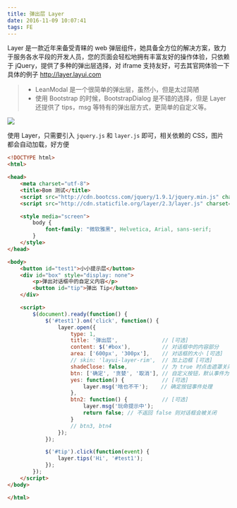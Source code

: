 ```yaml
---
title: 弹出层 Layer
date: 2016-11-09 10:07:41
tags: FE
---
```

Layer 是一款近年来备受青睐的 web 弹层组件，她具备全方位的解决方案，致力于服务各水平段的开发人员，您的页面会轻松地拥有丰富友好的操作体验，只依赖于 jQuery，提供了多种的弹出层选择，对 iframe 支持友好，可去其官网体验一下具体的例子 <http://layer.layui.com>

> * LeanModal 是一个很简单的弹出层，虽然小，但是太过简陋
> * 使用 Bootstrap 的时候，BootstrapDialog 是不错的选择，但是 Layer 还提供了 tips，msg 等特有的弹出层方式，更简单的自定义等。

![](/img/fe/layer.png)

<!--more-->

使用 Layer，只需要引入 `jquery.js` 和 `layer.js` 即可，相关依赖的 CSS，图片都会自动加载，好方便

```html
<!DOCTYPE html>
<html>

<head>
    <meta charset="utf-8">
    <title>Bom 测试</title>
    <script src="http://cdn.bootcss.com/jquery/1.9.1/jquery.min.js" charset="utf-8"></script>
    <script src="http://cdn.staticfile.org/layer/2.3/layer.js" charset="utf-8"></script>

    <style media="screen">
        body {
            font-family: "微软雅黑", Helvetica, Arial, sans-serif;
        }
    </style>
</head>

<body>
    <button id="test1">小小提示层</button>
    <div id="box" style="display: none">
        <p>弹出对话框中的自定义内容</p>
        <button id="tip">弹出 Tip</button>
    </div>

    <script>
        $(document).ready(function() {
            $('#test1').on('click', function() {
                layer.open({
                    type: 1,
                    title: '弹出层',              // [可选]
                    content: $('#box'),          // 对话框中的内容部分
                    area: ['600px', '300px'],    // 对话框的大小 [可选]
                    // skin: 'layui-layer-rim',  // 加上边框 [可选]
                    shadeClose: false,           // 为 true 时点击遮罩关闭 [可选]
                    btn: ['确定', '贪婪', '取消'], // 自定义按钮，默认事件为关闭对话框，可以对不同的按钮提供事件处理函数 [可选]
                    yes: function() {            // [可选]
                        layer.msg('啥也不干');    // 确定按钮事件处理
                    },
                    btn2: function() {           // [可选]
                        layer.msg('玩命提示中');
                        return false; // 不返回 false 则对话框会被关闭
                    }
                    // btn3, btn4
                });
            });

            $('#tip').click(function(event) {
                layer.tips('Hi', '#test1');
            });
        });
    </script>
</body>

</html>
```
